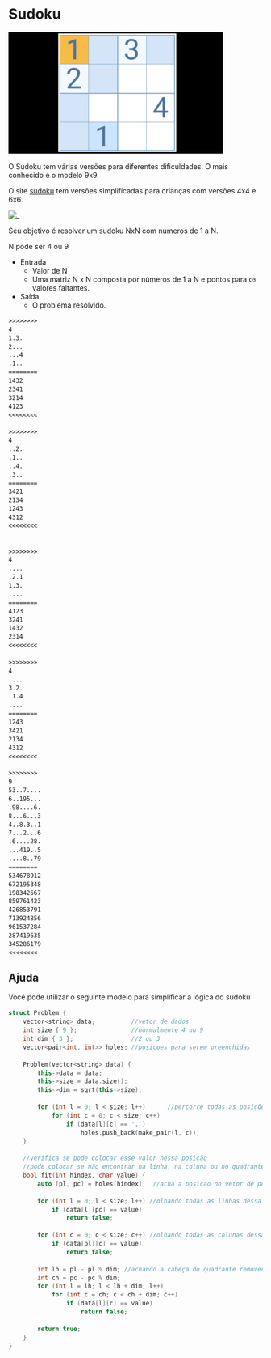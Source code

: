 # Sudoku

![_](cover.jpg)

O Sudoku tem várias versões para diferentes dificuldades. O mais conhecido é o modelo 9x9.

O site [sudoku](https://www.sudokuonline.io/pt/criancas) tem versões simplificadas para crianças com versões 4x4 e 6x6.

![_](__exemplos.png)

Seu objetivo é resolver um sudoku NxN com números de 1 a N.

N pode ser 4 ou 9

- Entrada
  - Valor de N
  - Uma matriz N x N composta por números de 1 a N e pontos para os valores faltantes.
- Saída
  - O problema resolvido.

```txt
>>>>>>>>
4
1.3.
2...
...4
.1..
========
1432
2341
3214
4123
<<<<<<<<

>>>>>>>>
4
..2.
.1..
..4.
.3..
========
3421
2134
1243
4312
<<<<<<<<


>>>>>>>>
4
....
.2.1
1.3.
....
========
4123
3241
1432
2314
<<<<<<<<

>>>>>>>>
4
....
3.2.
.1.4
....
========
1243
3421
2134
4312
<<<<<<<<

>>>>>>>>
9
53..7....
6..195...
.98....6.
8...6...3
4..8.3..1
7...2...6
.6....28.
...419..5
....8..79
========
534678912
672195348
198342567
859761423
426853791
713924856
961537284
287419635
345286179
<<<<<<<<


```

## Ajuda

Você pode utilizar o seguinte modelo para simplificar a lógica do sudoku

```cpp
struct Problem {
    vector<string> data;          //vetor de dados
    int size { 9 };               //normalmente 4 ou 9
    int dim { 3 };                //2 ou 3
    vector<pair<int, int>> holes; //posicoes para serem preenchidas

    Problem(vector<string> data) {
        this->data = data;
        this->size = data.size();
        this->dim = sqrt(this->size);

        for (int l = 0; l < size; l++)      //percorre todas as posições e guarda as que são .
            for (int c = 0; c < size; c++)
                if (data[l][c] == '.')
                    holes.push_back(make_pair(l, c));
    }

    //verifica se pode colocar esse valor nessa posição
    //pode colocar se não encontrar na linha, na coluna ou no quadrante
    bool fit(int hindex, char value) {
        auto [pl, pc] = holes[hindex];  //acha a posicao no vetor de posições
        
        for (int l = 0; l < size; l++) //olhando todas as linhas dessa coluna
            if (data[l][pc] == value) 
                return false;
        
        for (int c = 0; c < size; c++) //olhando todas as colunas dessa linha
            if (data[pl][c] == value)
                return false;
        
        int lh = pl - pl % dim; //achando a cabeça do quadrante removendo a sobra
        int ch = pc - pc % dim;
        for (int l = lh; l < lh + dim; l++)
            for (int c = ch; c < ch + dim; c++)
                if (data[l][c] == value)
                    return false;

        return true;
    }
}
```